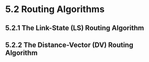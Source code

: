 # 5.2 Routing Algorithms

## 5.2.1 The Link-State (LS) Routing Algorithm


## 5.2.2 The Distance-Vector (DV) Routing Algorithm 